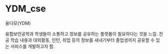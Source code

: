 # YDM_cse
융다모(YDM)


융합보안공학과 학생들이 소통하고 정보를 공유하는 플랫폼이 필요하다는 것을 느낌. 전공 학습 내용과 대외활동, 인턴, 취업 등의 정보를 새내기부터 졸업생까지 공유할 수 있는 서비스를 개발하고자 함. 
